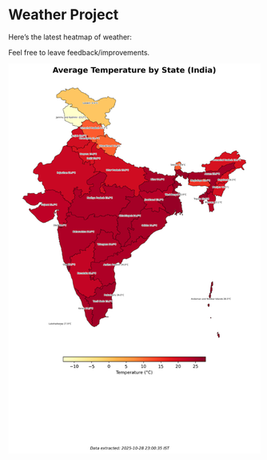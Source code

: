 # Weather Project

Here’s the latest heatmap of weather:

Feel free to leave feedback/improvements.

![India Heatmap](docs/assets/india_heatmap.png?v=00FDBD)
